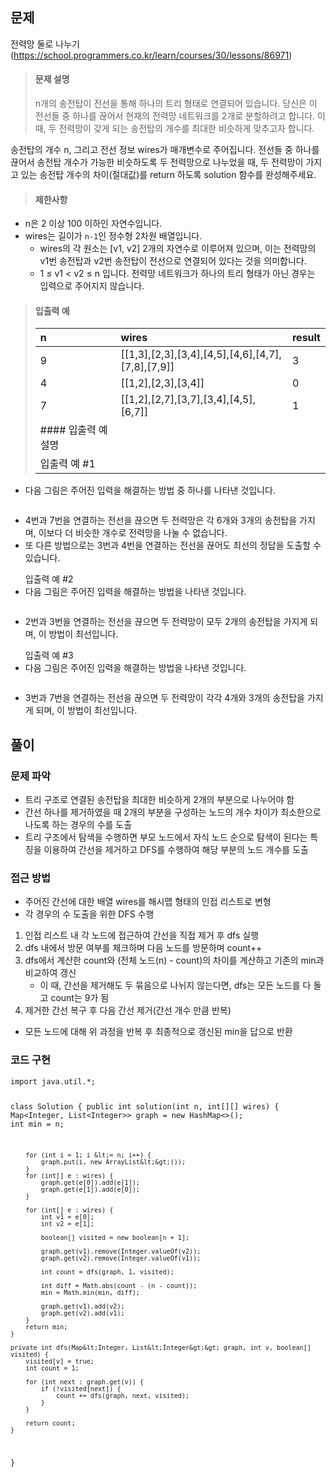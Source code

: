 <h2 id="문제">문제</h2>
<p>전력망 둘로 나누기(<a href="https://school.programmers.co.kr/learn/courses/30/lessons/86971">https://school.programmers.co.kr/learn/courses/30/lessons/86971</a>)</p>
<blockquote>
<h4 id="문제-설명">문제 설명</h4>
<p>n개의 송전탑이 전선을 통해 하나의 트리 형태로 연결되어 있습니다. 당신은 이 전선들 중 하나를 끊어서 현재의 전력망 네트워크를 2개로 분할하려고 합니다. 이때, 두 전력망이 갖게 되는 송전탑의 개수를 최대한 비슷하게 맞추고자 합니다.</p>
</blockquote>
<p>송전탑의 개수 n, 그리고 전선 정보 wires가 매개변수로 주어집니다. 전선들 중 하나를 끊어서 송전탑 개수가 가능한 비슷하도록 두 전력망으로 나누었을 때, 두 전력망이 가지고 있는 송전탑 개수의 차이(절대값)를 return 하도록 solution 함수를 완성해주세요.</p>
<blockquote>
<h4 id="제한사항">제한사항</h4>
</blockquote>
<ul>
<li>n은 2 이상 100 이하인 자연수입니다.</li>
<li>wires는 길이가 <code>n-1</code>인 정수형 2차원 배열입니다.<ul>
<li>wires의 각 원소는 [v1, v2] 2개의 자연수로 이루어져 있으며, 이는 전력망의 v1번 송전탑과 v2번 송전탑이 전선으로 연결되어 있다는 것을 의미합니다.</li>
<li>1 ≤ v1 &lt; v2 ≤ n 입니다.
전력망 네트워크가 하나의 트리 형태가 아닌 경우는 입력으로 주어지지 않습니다.</li>
</ul>
</li>
</ul>
<blockquote>
<h4 id="입출력-예">입출력 예</h4>
<table>
<thead>
<tr>
<th align="left">n</th>
<th align="left">wires</th>
<th align="left">result</th>
</tr>
</thead>
<tbody><tr>
<td align="left">9</td>
<td align="left">[[1,3],[2,3],[3,4],[4,5],[4,6],[4,7],[7,8],[7,9]]</td>
<td align="left">3</td>
</tr>
<tr>
<td align="left">4</td>
<td align="left">[[1,2],[2,3],[3,4]]</td>
<td align="left">0</td>
</tr>
<tr>
<td align="left">7</td>
<td align="left">[[1,2],[2,7],[3,7],[3,4],[4,5],[6,7]]</td>
<td align="left">1</td>
</tr>
<tr>
<td align="left">#### 입출력 예 설명</td>
<td align="left"></td>
<td align="left"></td>
</tr>
<tr>
<td align="left">입출력 예 #1</td>
<td align="left"></td>
<td align="left"></td>
</tr>
</tbody></table>
</blockquote>
<ul>
<li>다음 그림은 주어진 입력을 해결하는 방법 중 하나를 나타낸 것입니다.<blockquote>
</blockquote>
<img alt="" src="https://velog.velcdn.com/images/gener-lst/post/96ac69e5-2bf1-45df-aa8a-5c858774b48a/image.PNG" /><blockquote>
</blockquote>
</li>
<li>4번과 7번을 연결하는 전선을 끊으면 두 전력망은 각 6개와 3개의 송전탑을 가지며, 이보다 더 비슷한 개수로 전력망을 나눌 수 없습니다.</li>
<li>또 다른 방법으로는 3번과 4번을 연결하는 전선을 끊어도 최선의 정답을 도출할 수 있습니다.<blockquote>
</blockquote>
입출력 예 #2</li>
<li>다음 그림은 주어진 입력을 해결하는 방법을 나타낸 것입니다.<blockquote>
</blockquote>
<img alt="" src="https://velog.velcdn.com/images/gener-lst/post/88577229-72e7-4f55-8dd1-e5dbe35c2e35/image.PNG" /><blockquote>
</blockquote>
</li>
<li>2번과 3번을 연결하는 전선을 끊으면 두 전력망이 모두 2개의 송전탑을 가지게 되며, 이 방법이 최선입니다.<blockquote>
</blockquote>
입출력 예 #3</li>
<li>다음 그림은 주어진 입력을 해결하는 방법을 나타낸 것입니다.<blockquote>
</blockquote>
<img alt="" src="https://velog.velcdn.com/images/gener-lst/post/41f7f153-c5c5-4bfc-a4b4-d744d5977d86/image.PNG" /><blockquote>
</blockquote>
</li>
<li>3번과 7번을 연결하는 전선을 끊으면 두 전력망이 각각 4개와 3개의 송전탑을 가지게 되며, 이 방법이 최선입니다.</li>
</ul>
<h2 id="풀이">풀이</h2>
<h3 id="문제-파악">문제 파악</h3>
<ul>
<li>트리 구조로 연결된 송전탑을 최대한 비슷하게 2개의 부분으로 나누어야 함</li>
<li>간선 하나를 제거하였을 때 2개의 부분을 구성하는 노드의 개수 차이가 최소한으로 나도록 하는 경우의 수를 도출</li>
<li>트리 구조에서 탐색을 수행하면 부모 노드에서 자식 노드 순으로 탐색이 된다는 특징을 이용하여 간선을 제거하고 DFS를 수행하여 해당 부분의 노드 개수를 도출</li>
</ul>
<h3 id="접근-방법">접근 방법</h3>
<ul>
<li>주어진 간선에 대한 배열 wires를 해시맵 형태의 인접 리스트로 변형</li>
<li>각 경우의 수 도출을 위한 DFS 수행</li>
</ul>
<ol>
<li>인접 리스트 내 각 노드에 접근하여 간선을 직접 제거 후 dfs 실행</li>
<li>dfs 내에서 방문 여부를 체크하며 다음 노드를 방문하며 count++</li>
<li>dfs에서 계산한 count와 (전체 노드(n) - count)의 차이를 계산하고 기존의 min과 비교하여 갱신<ul>
<li>이 때, 간선을 제거해도 두 묶음으로 나뉘지 않는다면, dfs는 모든 노드를 다 돌고 count는 9가 됨</li>
</ul>
</li>
<li>제거한 간선 복구 후 다음 간선 제거(간선 개수 만큼 반복)</li>
</ol>
<ul>
<li>모든 노드에 대해 위 과정을 반복 후 최종적으로 갱신된 min을 답으로 반환<br />

</li>
</ul>
<h3 id="코드-구현">코드 구현</h3>
<pre><code class="language-java">import java.util.*;

class Solution {
    public int solution(int n, int[][] wires) {
        Map&lt;Integer, List&lt;Integer&gt;&gt; graph = new HashMap&lt;&gt;();
        int min = n;

        for (int i = 1; i &lt;= n; i++) {
            graph.put(i, new ArrayList&lt;&gt;());
        }
        for (int[] e : wires) {
            graph.get(e[0]).add(e[1]);
            graph.get(e[1]).add(e[0]);
        }

        for (int[] e : wires) {
            int v1 = e[0];
            int v2 = e[1];

            boolean[] visited = new boolean[n + 1];

            graph.get(v1).remove(Integer.valueOf(v2));
            graph.get(v2).remove(Integer.valueOf(v1));

            int count = dfs(graph, 1, visited);

            int diff = Math.abs(count - (n - count));
            min = Math.min(min, diff);

            graph.get(v1).add(v2);
            graph.get(v2).add(v1);
        }
        return min;
    }

    private int dfs(Map&lt;Integer, List&lt;Integer&gt;&gt; graph, int v, boolean[] visited) {
        visited[v] = true;
        int count = 1;

        for (int next : graph.get(v)) {
            if (!visited[next]) {
                count += dfs(graph, next, visited);
            }
        }

        return count;
    }
}</code></pre>